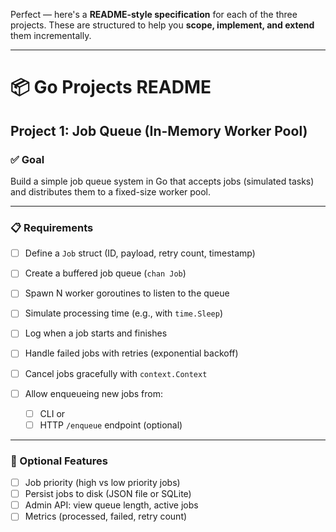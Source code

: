 Perfect — here's a **README-style specification** for each of the three projects. These are structured to help you **scope, implement, and extend** them incrementally.

---

# 📦 Go Projects README

## Project 1: **Job Queue (In-Memory Worker Pool)**

### ✅ Goal

Build a simple job queue system in Go that accepts jobs (simulated tasks) and distributes them to a fixed-size worker pool.

---

### 📋 Requirements

* [ ] Define a `Job` struct (ID, payload, retry count, timestamp)
* [ ] Create a buffered job queue (`chan Job`)
* [ ] Spawn N worker goroutines to listen to the queue
* [ ] Simulate processing time (e.g., with `time.Sleep`)
* [ ] Log when a job starts and finishes
* [ ] Handle failed jobs with retries (exponential backoff)
* [ ] Cancel jobs gracefully with `context.Context`
* [ ] Allow enqueueing new jobs from:

  * [ ] CLI or
  * [ ] HTTP `/enqueue` endpoint (optional)

---

### 🌱 Optional Features

* [ ] Job priority (high vs low priority jobs)
* [ ] Persist jobs to disk (JSON file or SQLite)
* [ ] Admin API: view queue length, active jobs
* [ ] Metrics (processed, failed, retry count)
